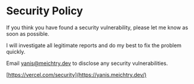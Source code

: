 # Security Policy

If you think you have found a security vulnerability, please let me know as soon as possible.

I will investigate all legitimate reports and do my best to fix the problem quickly.

Email yanis@meichtry.dev to disclose any security vulnerabilities.

[https://vercel.com/security](https://yanis.meichtry.dev/)
